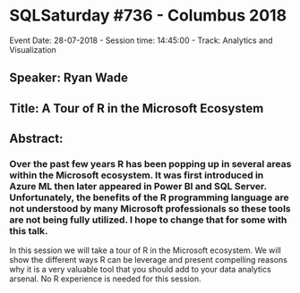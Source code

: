 # SQLSaturday #736 - Columbus 2018
Event Date: 28-07-2018 - Session time: 14:45:00 - Track: Analytics and Visualization
## Speaker: Ryan Wade
## Title: A Tour of R in the Microsoft Ecosystem
## Abstract:
### Over the past few years R has been popping up in several areas within the Microsoft ecosystem. It was first introduced in Azure ML then later appeared in Power BI and SQL Server. Unfortunately, the benefits of the R programming language are not understood by many Microsoft professionals so these tools are not being fully utilized. I hope to change that for some with this talk.

In this session we will take a tour of R in the Microsoft ecosystem. We will show the different ways R can be leverage and present compelling reasons why it is a very valuable tool that you should add to your data analytics arsenal. No R experience is needed for this session.
